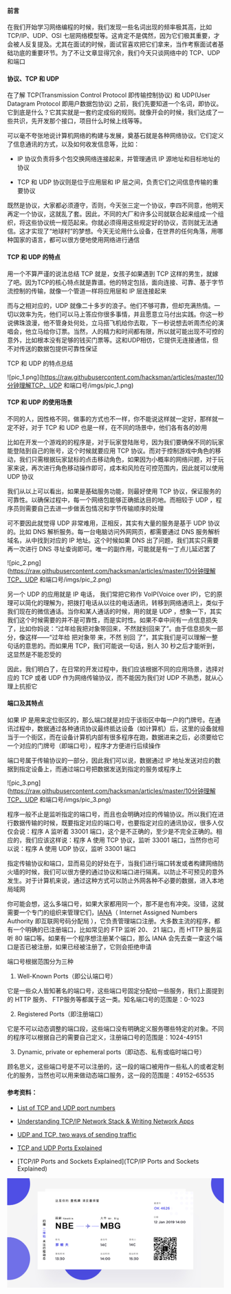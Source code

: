 



#### 前言



在我们开始学习网络编程的时候，我们发现一些名词出现的频率极其高，比如 TCP/IP、UDP、OSI 七层网络模型等。这肯定不是偶然，因为它们极其重要，才会被人反复提及。尤其在面试的时候，面试官喜欢把它们拿来，当作考察面试者基础功底的重要环节。为了不让文章显得冗余，我们今天只谈网络中的 TCP、UDP 和端口



#### 协议、TCP 和 UDP

在了解 TCP(Transmission Control Protocol 即传输控制协议) 和 UDP(User Datagram Protocol 即用户数据包协议) 之前，我们先要知道一个名词，即协议。它到底是什么？它其实就是一套约定成俗的规则。就像开会的时候，我们达成了一些共识，先开发那个接口，项目什么时候上线等等。



可以毫不夸张地说计算机网络的构建与发展，奠基石就是各种网络协议。它们定义了信息通讯的方式，以及如何收发信息等，比如：



- IP 协议负责将多个包交换网络连接起来，并管理通讯 IP 源地址和目标地址的协议

- TCP 和 UDP 协议则是位于应用层和 IP 层之间，负责它们之间信息传输的重要协议



既然是协议，大家都必须遵守，否则，今天张三定一个协议，李四不同意，他明天再定一个协议，这就乱了套。因此，不同的大厂和许多公司就联合起来组成一个组织，将这些协议统一规范起来。你就必须得用这些规定好的协议，否则就无法通信。这才实现了“地球村”的梦想。今天无论用什么设备，在世界的任何角落，用哪种国家的语言，都可以很方便地使用网络进行通信



#### TCP 和 UDP 的特点



用一个不算严谨的说法总结 TCP 就是，女孩子如果遇到 TCP 这样的男生，就嫁了吧。因为TCP的核心特点就是靠谱。他的特定包括，面向连接、可靠、基于字节流控制的传输，就像一个管道一样将应用层和 IP 层连接起来



而与之相对应的，UDP 就像二十多岁的浪子。他们不够可靠，但却充满热情。一切以效率为先，他们可以马上答应你很多事情，并且愿意立马付出实践。你这一秒说佛珠浪漫，他不管身处何处，立马搭飞机给你去取，下一秒说想去听周杰伦的演唱会，他立马给你订票。当然，人的精力和时间都有限，所以就可能出现不可控的意外，比如根本没有足够的钱买门票等。这和UDP相仿，它提供无连接通信，但不对传送的数据包提供可靠性保证



TCP 和 UDP 的特点总结



![pic_1.png](https://raw.githubusercontent.com/hacksman/articles/master/10分钟理解TCP、UDP 和端口号/imgs/pic_1.png)



#### TCP 和 UDP 的使用场景



不同的人，因性格不同，做事的方式也不一样，你不能说这样就一定好，那样就一定不好，对于 TCP 和 UDP 也是一样，在不同的场景中，他们各有各的妙用



比如在开发一个游戏的的程序是，对于玩家登陆账号，因为我们要确保不同的玩家能登陆到自己的账号，这个时候就要应用 TCP 协议。而对于控制游戏中角色的移动，我们只需根据玩家鼠标的点击移动角色，如果因为小概率的网络问题，对于玩家来说，再次进行角色移动操作即可，成本和风险在可控范围内，因此就可以使用 UDP 协议



我们从以上可以看出，如果是基础服务功能，则最好使用 TCP 协议，保证服务的可靠性。以确保过程中，每一个网络包能够正确抵达目的地。而相较于 UDP ，程序员则需要自己去进一步做丢包情况和字节传输顺序的处理



可不要因此就觉得 UDP 非常难用，正相反，其实有大量的服务是基于 UDP 协议的。比如 DNS 解析服务。每一台电脑访问外网网页，都需要通过 DNS 服务解析域名，从中找到对应的 IP 地址。这个时候如果 DNS 出了问题，我们其实只需要再一次进行 DNS 寻址查询即可。唯一的副作用，可能就是有一丁点儿延迟罢了



![pic_2.png](https://raw.githubusercontent.com/hacksman/articles/master/10分钟理解TCP、UDP 和端口号/imgs/pic_2.png)



另一个 UDP 的应用就是 IP 电话， 我们常把它称作 VoIP(Voice over IP)，它的原理可以简化的理解为，把拨打电话从以往的电话通讯，转移到网络通讯上，类似于我们现在的微信通话。当你和某人通话的时候，用的就是 UDP ，想象一下，其实我们这个时候需要的并不是可靠性，而是实时性。如果不幸中间有一点信息损失了，比如你妈说：“过年给我把对象带回来，不然就别回来了”。由于信息损失一部分，像这样——“过年给 把对象带 来，不然 别回 了”，其实我们是可以理解一整句话的意思的。而如果用 TCP，我们可能说一句话，别人 30 秒之后才能听到，这显然是不能忍受的



因此，我们明白了，在日常的开发过程中，我们应该根据不同的应用场景，选择对应的 TCP 或者 UDP 作为网络传输协议，而不能因为我们对 UDP 不熟悉，就从心理上抗拒它



#### 端口及其特点



如果 IP 是用来定位街区的，那么端口就是对应于该街区中每一户的门牌号。在通讯过程中，数据通过各种通讯协议最终抵达设备（如计算机）后，这里的设备就相当于一个街区，而在设备计算机内部有很多程序在跑，数据进来之后，必须要给它一个对应的门牌号（即端口号），程序才方便进行后续操作



端口号属于传输协议的一部分，因此我们可以说，数据通过 IP 地址发送对应的数据到指定设备上，而通过端口号把数据发送到指定的服务或程序上



![pic_3.png](https://raw.githubusercontent.com/hacksman/articles/master/10分钟理解TCP、UDP 和端口号/imgs/pic_3.png)



程序一般不止是监听指定的端口号，而且也会明确对应的传输协议。所以我们在进行数据传输的时候，既要指定对应的端口号，也要指定对应的通讯协议，很多人仅仅会说：程序 A 监听着 33001 端口，这个是不正确的，至少是不完全正确的。相应的，我们应该这样说：程序 A 使用 TCP 协议，监听 33001 端口，当然你也可以说：程序 A 使用 UDP 协议，监听 33001 端口



指定传输协议和端口，显而易见的好处在于，当我们进行端口转发或者构建网络防火墙的时候，我们可以很方便的通过协议和端口进行隔离。以防止不可预见的意外发生。对于计算机来说，通过这种方式可以防止外网各种不必要的数据，进入本地局域网



你可能会想，这么多端口号，如果大家都用同一个，那不是也有冲突。没错，这就需要一个专门的组织来管理它们，[IANA](https://www.iana.org/assignments/service-names-port-numbers/service-names-port-numbers.xhtml?&page=2)（ Internet Assigned Numbers Authority 即互联网号码分配局 ），它负责管理端口注册。大多数主流的程序，都有一个明确的已注册端口，比如常见的 FTP 监听 20、 21 端口，而 HTTP 服务监听 80 端口等。如果有一个程序想注册某个端口，那么 IANA 会先去查一查这个端口是否已被注册，如果已经被注册了，它则会拒绝申请



端口号根据范围分为三种

1. Well-Known Ports（即公认端口号）

它是一些众人皆知著名的端口号，这些端口号固定分配给一些服务，我们上面提到的 HTTP 服务、 FTP服务等都属于这一类。知名端口号的范围是：0-1023



2. Registered Ports（即注册端口）

它是不可以动态调整的端口段，这些端口没有明确定义服务哪些特定的对象。不同的程序可以根据自己的需要自己定义，注册端口号的范围是：1024-49151



3. Dynamic, private or ephemeral ports（即动态、私有或临时端口号）

顾名思义，这些端口号是不可以注册的，这一段的端口被用作一些私人的或者定制化的服务，当然也可以用来做动态端口服务，这一段的范围是：49152–65535





#### 参考资料：

- [List of TCP and UDP port numbers](https://en.wikipedia.org/wiki/List_of_TCP_and_UDP_port_numbers#Dynamic,_private_or_ephemeral_ports)

- [Understanding TCP/IP Network Stack & Writing Network Apps](https://www.cubrid.org/blog/understanding-tcp-ip-network-stack)
- [UDP and TCP, two ways of sending traffic](https://www.homenethowto.com/ports-and-nat/udp-and-tcp-two-ways-of-sending-traffic/)
- [TCP and UDP Ports Explained](https://www.bleepingcomputer.com/tutorials/tcp-and-udp-ports-explained/)
- [TCP/IP Ports and Sockets Explained](TCP/IP Ports and Sockets Explained)







![tail_qrcode.jpg](https://raw.githubusercontent.com/hacksman/articles/master/imgs/tail_qrcode.jpg)